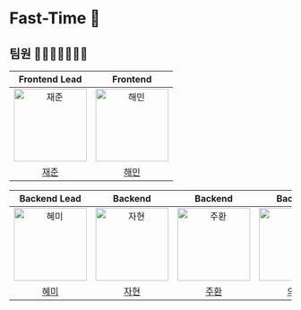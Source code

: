 # Fast-Time 👋

## 팀원 👨‍👨‍👧‍👧👩‍👦‍👦

|Frontend Lead|Frontend|
|:-------------------------------------------------------------------------------------:|:--------------------------------------------------------------------------------------:|
| <img src="https://avatars.githubusercontent.com/u/123650056?v=4" width=130px alt="재준"> | <img src="https://avatars.githubusercontent.com/u/121204952?v=4" width=130px alt="해민"/> |
|                          [재준](https://github.com/Gaoridang)                          |                          [해민](https://github.com/guruma99)                            |



|Backend Lead|Backend|Backend|Backend|PM, Backend|Backend|
|:--------------------------------------------------------------------------------------:|:--------------------------------------------------------------------------------------:|:---------------------------------------------------------------------------------------:|:-------------------------------------------------------------------------------------:|:-------------------------------------------------------------------------------------:|:-------------------------------------------------------------------------------------:|
|<img src="https://avatars.githubusercontent.com/u/105612931?v=4" width=130px alt="혜미">| <img src="https://avatars.githubusercontent.com/u/139187207?v=4" width=130px alt="자현"/> | <img src="https://avatars.githubusercontent.com/u/118177454?v=4" width=130px alt="주환"/> | <img src="https://avatars.githubusercontent.com/u/94631526?v=4" width=130px alt="의정"/> | <img src="https://avatars.githubusercontent.com/u/24273120?v=4" width=130px alt="승주"/> | <image src="https://github.com/fcstudy-project/.github/assets/105612931/5a4b6535-bc4c-49cc-9f86-6daeb43c3f0c" width=130px alt="지혁"/> |
|[혜미](https://github.com/ghrltjdtprbs)|[자현](https://github.com/Nine-JH)|[주환](https://github.com/KwonJuHwan)|[의정](https://github.com/JeongUijeong)|[승주](https://github.com/chimaek)|[지혁](https://github.com/Kongji82)|


